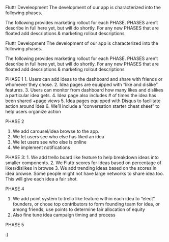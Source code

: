 Fluttr Develeopment
The development of our app is characterized into the following phases. 


The following provides marketing rollout for each PHASE. PHASES aren’t describe in full here yet, but will do shortly. For any new PHASES that are floated add descriptions & marketing rollout descriptions


<p>Fluttr Development
The development of our app is characterized into the following phases.</p>

<p>The following provides marketing rollout for each PHASE. PHASES aren’t describe in full here yet, but will do shortly. For any new PHASES that are floated add descriptions &amp; marketing rollout descriptions</p>

<p>PHASE 1
1.	Users can add ideas to the dashboard and share with friends or whomever they chose.  
2.	Idea pages are equipped with “like and dislike” features. 
3.	Users can monitor from dashboard how many likes and dislikes a particular idea gets. 
4.	Idea page also includes # of times the idea has been shared +page views
5.	Idea pages equipped with Disqus to facilitate action around idea
6.	We’ll include a “conversation starter cheat sheet” to help users organize action

PHASE 2
1.	We add carousel/idea browse to the app.					
2.	We let users see who else has liked an idea
3.	We let users see who else is online
4.	We implement notifications
</p>

<p>PHASE 3: 
1.	We add trello board like feature to help breakdown ideas into smaller components.
2.	We Fluttr scores for Ideas based on percentage of likes/dislikes in browse
3.	We add trending ideas based on the scores in idea browse. Some people might not have large networks to share idea too. This will give each idea a fair shot.
</p>

<P>PHASE 4

1.	We add point system to trello like feature within each idea to “elect” founders, or chose top contributors to form founding team for idea, or among friends, use points to determine fair allocation of equity
2.	Also fine tune idea campaign timing and process
</P>

<P> PHASE 5

:)

</P>
	


